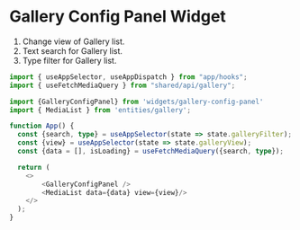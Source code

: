 # Gallery Config Panel Widget

1. Change view of Gallery list.
2. Text search for Gallery list.
3. Type filter for Gallery list.

```typescript
import { useAppSelector, useAppDispatch } from "app/hooks";
import { useFetchMediaQuery } from "shared/api/gallery";

import {GalleryConfigPanel} from 'widgets/gallery-config-panel'
import { MediaList } from 'entities/gallery';

function App() {
  const {search, type} = useAppSelector(state => state.galleryFilter);
  const {view} = useAppSelector(state => state.galleryView);
  const {data = [], isLoading} = useFetchMediaQuery({search, type});

  return (
    <>
        <GalleryConfigPanel />
        <MediaList data={data} view={view}/>
    </>
  );
}

```